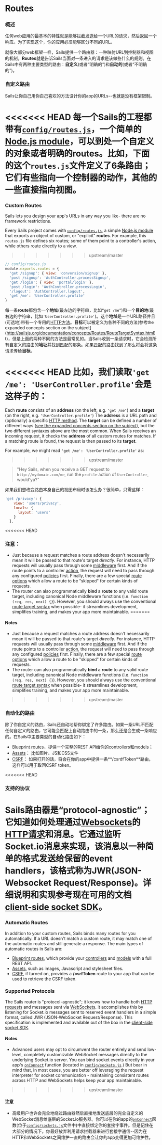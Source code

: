 # Routes
### 概述
任何web应用的最基本的特性就是能够拦截发送给一个URL的请求，然后返回一个响应。为了实现这个，你的应用必须能够区分不同的URL。

就像大部分web框架一样，Sails提供一个路由器：一种映射URL到控制器和视图的机制。**Routes**就是告诉Sails当面对一条进入的请求是该做些什么的规则。在Sails中有两种主要类型的路由：**自定义**(或者“明确的”)和**自动的**(或者“不明确的”)。

### 自定义路由
Sails让你自己用你自己喜欢的方法设计你的app的URLs--也就是没有框架限制。

<<<<<<< HEAD
每一个Sails的工程都带有[`config/routes.js`](http://sailsjs.org/documentation/reference/sails.config/sails.config.routes.html)，一个简单的[Node.js module](http://nodejs.org/api/modules.html)，可以到处一个自定义的对象或者明确的**routes**。比如，下面的这个`routes.js`文件定义了6条路由；它们有些指向一个控制器的动作，其他的一些直接指向视图。
=======

### Custom Routes

Sails lets you design your app's URLs in any way you like- there are no framework restrictions.

Every Sails project comes with [`config/routes.js`](http://sailsjs.com/documentation/reference/sails.config/sails.config.routes.html), a simple [Node.js module](http://nodejs.org/api/modules.html) that exports an object of custom, or "explicit" **routes**. For example, this `routes.js` file defines six routes; some of them point to a controller's action, while others route directly to a view.
>>>>>>> upstream/master

```javascript
// config/routes.js
module.exports.routes = {
  'get /signup': { view: 'conversion/signup' },
  'post /signup': 'AuthController.processSignup',
  'get /login': { view: 'portal/login' },
  'post /login': 'AuthController.processLogin',
  '/logout': 'AuthController.logout',
  'get /me': 'UserController.profile'
}
```

每一条**route**都包含一个**地址**(最左边的字符串，比如`“get /me”`)和一个**目的地**(最右边的字符串，比如`'UserController.profile'`)。这个**地址**是一个URL路径并且(可选地)带有一个专用的[HTTP方法](http://en.wikipedia.org/wiki/Hypertext_Transfer_Protocol#Request_methods)。**目标**可以被定义为各种不同的方法(参考the expanded concepts section on the subject](http://sailsjs.org/documentation/concepts/Routes/RouteTargetSyntax.html)t)，但是上面的两种不同的方法是最常见的。当Sails收到一条请求时，它会检测所有自定义的路由的**地址**并找到匹配的那条。如果匹配的路由找到了那么将会将这条请求传给**目标**。

<<<<<<< HEAD
比如，我们读取`'get /me': 'UserController.profile'`会是这样子的：
=======
Each **route** consists of an **address** (on the left, e.g. `'get /me'`) and a **target** (on the right, e.g. `'UserController.profile'`)  The **address** is a URL path and (optionally) a specific [HTTP method](http://en.wikipedia.org/wiki/Hypertext_Transfer_Protocol#Request_methods). The **target** can be defined a number of different ways ([see the expanded concepts section on the subject](http://sailsjs.com/documentation/concepts/Routes/RouteTargetSyntax.html)), but the two different syntaxes above are the most common.  When Sails receives an incoming request, it checks the **address** of all custom routes for matches.  If a matching route is found, the request is then passed to its **target**.

For example, we might read `'get /me': 'UserController.profile'` as:
>>>>>>> upstream/master

>  "Hey Sails, when you receive a GET request to `http://mydomain.com/me`, run the `profile` action of `UserController`, would'ya?"

如果我们想改变路由本身自己的视图布局时该怎么办？很简单，只需这样：

```javascript
'get /privacy': {
    view: 'users/privacy',
    locals: {
      layout: 'users'
    }
  },
```

<<<<<<< HEAD
### 注意：

+ Just because a request matches a route address doesn't necessarily mean it will be passed to that route's target _directly_.  For instance, HTTP requests will usually pass through some [middleware](http://sailsjs.org/documentation/concepts/Middleware) first.  And if the route points to a controller [action](http://sailsjs.org/documentation/concepts/Controllers?q=actions), the request will need to pass through any configured [policies](http://sailsjs.org/documentation/concepts/Policies) first.  Finally, there are a few special [route options](http://sailsjs.org/documentation/concepts/Routes/RouteTargetSyntax.html?q=route-target-options) which allow a route to be "skipped" for certain kinds of requests.
+ The router can also programmatically **bind** a **route** to any valid route target, including canonical Node middleware functions (i.e. `function (req, res, next) {}`).  However, you should always use the conventional [route target syntax](http://sailsjs.org/documentation/concepts/Routes/RouteTargetSyntax.html) when possible- it streamlines development, simplifies training, and makes your app more maintainable.
=======
#### Notes
+ Just because a request matches a route address doesn't necessarily mean it will be passed to that route's target _directly_.  For instance, HTTP requests will usually pass through some [middleware](http://sailsjs.com/documentation/concepts/Middleware) first.  And if the route points to a controller [action](http://sailsjs.com/documentation/concepts/Controllers?q=actions), the request will need to pass through any configured [policies](http://sailsjs.com/documentation/concepts/Policies) first.  Finally, there are a few special [route options](http://sailsjs.com/documentation/concepts/Routes/RouteTargetSyntax.html?q=route-target-options) which allow a route to be "skipped" for certain kinds of requests.
+ The router can also programmatically **bind** a **route** to any valid route target, including canonical Node middleware functions (i.e. `function (req, res, next) {}`).  However, you should always use the conventional [route target syntax](http://sailsjs.com/documentation/concepts/Routes/RouteTargetSyntax.html) when possible- it streamlines development, simplifies training, and makes your app more maintainable.
>>>>>>> upstream/master

### 自动化的路由
除了你自定义的路由，Sails还自动地帮你绑定了许多路由。如果一条URL不匹配任何自定义的路由，它可能会匹配上自动路由中的一条，那么还是会生成一条响应的。在Sails中主要类型的自动化路由如下：

+ [Blueprint routes](http://sailsjs.org/documentation/reference/blueprint-api?q=blueprint-routes)，提供一个完整的REST API给你的[controllers](http://sailsjs.org/documentation/concepts/Controllers)和[models](http://sailsjs.org/documentation/concepts/ORM/Models.html)；
+ [Assets](http://sailsjs.org/documentation/concepts/Assets)： 比如图片、JS和CSS文件
+ [CSRF](http://sailsjs.org/documentation/concepts/Security/CSRF.html)： 如果打开的话，将会在你的app中提供一条**/csrdfToken**路由，这样可以用于取回CSRF token。

<<<<<<< HEAD
### 支持的协议
Sails路由器是“protocol-agnostic”；它知道如何处理通过[Websockets](http://en.wikipedia.org/wiki/Websockets)的[HTTP请求](http://en.wikipedia.org/wiki/Hypertext_Transfer_Protocol)和消息。它通过监听Socket.io消息来实现，该消息以一种简单的格式发送给保留的event handlers，该格式称为JWR(JSON-Websocket Request/Response)。详细说明和实现参考现在可用的文档[client-side socket SDK](http://sailsjs.org/documentation/reference/websockets/sails.io.js)。
=======
### Automatic Routes

In addition to your custom routes, Sails binds many routes for you automatically.  If a URL doesn't match a custom route, it may match one of the automatic routes and still generate a response.  The main types of automatic routes in Sails are:

* [Blueprint routes](http://sailsjs.com/documentation/reference/blueprint-api?q=blueprint-routes), which provide your [controllers](http://sailsjs.com/documentation/concepts/Controllers) and [models](http://sailsjs.com/documentation/concepts/ORM/Models.html) with a full REST API.
* [Assets](http://sailsjs.com/documentation/concepts/Assets), such as images, Javascript and stylesheet files.
* [CSRF](http://sailsjs.com/documentation/concepts/Security/CSRF.html), if turned on, provides a **/csrfToken** route to your app that can be used to retrieve the CSRF token.


### Supported Protocols

The Sails router is "protocol-agnostic"; it knows how to handle both [HTTP requests](http://en.wikipedia.org/wiki/Hypertext_Transfer_Protocol) and messages sent via [WebSockets](http://en.wikipedia.org/wiki/Websockets). It accomplishes this by listening for Socket.io messages sent to reserved event handlers in a simple format, called JWR (JSON-WebSocket Request/Response).  This specification is implemented and available out of the box in the [client-side socket SDK](http://sailsjs.com/documentation/reference/websockets/sails.io.js).



#### Notes
+ Advanced users may opt to circumvent the router entirely and send low-level, completely customizable WebSocket messages directly to the underlying Socket.io server.  You can bind socket events directly in your app's [`onConnect`](http://sailsjs.com/documentation/reference/sails.config/sails.config.sockets.html?q=commonlyused-options) function (located in [`config/sockets.js`](http://sailsjs.com/documentation/anatomy/myApp/config/sockets.js.html).)  But bear in mind that, in most cases, you are better off leveraging the request interpreter for socket communication - maintaining consistent routes across HTTP and WebSockets helps keep your app maintainable.
>>>>>>> upstream/master

#### 注意
+ 高级用户也许会完全地绕过路由器然后直接地发送底层的完全自定义的WebSocket消息给底层的Socket.io服务器。你可以在你的app的[`onConnect`](http://sailsjs.org/documentation/reference/sails.config/sails.config.sockets.html?q=commonlyused-options)函数(位于[`config/sockets.js`](http://sailsjs.org/documentation/anatomy/myApp/config/sockets.js.html)文件中)中直接绑定你的套接字事件。但是记住在大部分的情况下，你最好放弃利用请求拦截器来进行套接字通信--因为在HTTP和WebSockets之间维护一直的路由会让你的app变得更加可维护性。



<docmeta name="displayName" value="Routes">
